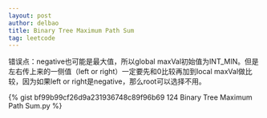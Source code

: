 ```yaml
---
layout: post
author: delbao
title: Binary Tree Maximum Path Sum
tag: leetcode
---
```


错误点：negative也可能是最大值，所以global maxVal初始值为INT_MIN。但是左右传上来的一侧值（left or right）一定要先和0比较再加到local maxVal做比较，因为如果left or right是negative，那么root可以选择不用。
 
 {% gist bf99b99cf26d9a231936748c89f96b69 124 Binary Tree Maximum Path Sum.py %}
